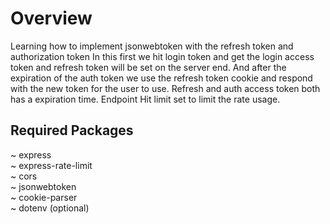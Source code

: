 # Overview
  Learning how to implement jsonwebtoken with the refresh token and authorization token
  In this first we hit login token and get the login access token and refresh token will be set on the server end.
  And after the expiration of the auth token we use the refresh token cookie and respond with the new token for the user to use.
  Refresh and auth access token both has a expiration time.
  Endpoint Hit limit set to limit the rate usage.

## Required Packages
  ~ express<br>
  ~ express-rate-limit<br>
  ~ cors<br>
  ~ jsonwebtoken<br>
  ~ cookie-parser<br>
  ~ dotenv (optional)
